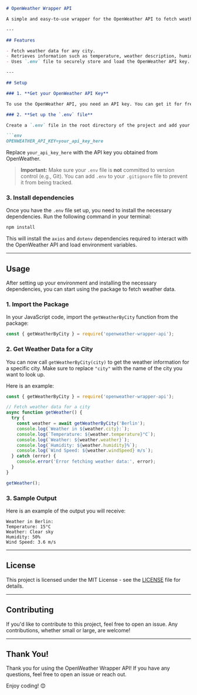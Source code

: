 ```md
# OpenWeather Wrapper API

A simple and easy-to-use wrapper for the OpenWeather API to fetch weather data for a given city. It allows you to get current weather information such as temperature, humidity, weather conditions, and wind speed.

---

## Features

- Fetch weather data for any city.
- Retrieves information such as temperature, weather description, humidity, and wind speed.
- Uses `.env` file to securely store and load the OpenWeather API key.

---

## Setup

### 1. **Get your OpenWeather API Key**

To use the OpenWeather API, you need an API key. You can get it for free by signing up on [OpenWeather](https://openweathermap.org/).

### 2. **Set up the `.env` file**

Create a `.env` file in the root directory of the project and add your OpenWeather API key like so:

```env
OPENWEATHER_API_KEY=your_api_key_here
```

Replace `your_api_key_here` with the API key you obtained from OpenWeather.

> **Important:** Make sure your `.env` file is **not** committed to version control (e.g., Git). You can add `.env` to your `.gitignore` file to prevent it from being tracked.

### 3. **Install dependencies**

Once you have the `.env` file set up, you need to install the necessary dependencies. Run the following command in your terminal:

```bash
npm install
```

This will install the `axios` and `dotenv` dependencies required to interact with the OpenWeather API and load environment variables.

---

## Usage

After setting up your environment and installing the necessary dependencies, you can start using the package to fetch weather data.

### 1. **Import the Package**

In your JavaScript code, import the `getWeatherByCity` function from the package:

```js
const { getWeatherByCity } = require('openweather-wrapper-api');
```

### 2. **Get Weather Data for a City**

You can now call `getWeatherByCity(city)` to get the weather information for a specific city. Make sure to replace `"city"` with the name of the city you want to look up.

Here is an example:

```js
const { getWeatherByCity } = require('openweather-wrapper-api');

// Fetch weather data for a city
async function getWeather() {
  try {
    const weather = await getWeatherByCity('Berlin');
    console.log(`Weather in ${weather.city}:`);
    console.log(`Temperature: ${weather.temperature}°C`);
    console.log(`Weather: ${weather.weather}`);
    console.log(`Humidity: ${weather.humidity}%`);
    console.log(`Wind Speed: ${weather.windSpeed} m/s`);
  } catch (error) {
    console.error('Error fetching weather data:', error);
  }
}

getWeather();
```

### 3. **Sample Output**

Here is an example of the output you will receive:

```
Weather in Berlin:
Temperature: 15°C
Weather: Clear sky
Humidity: 50%
Wind Speed: 3.6 m/s
```

---

## License

This project is licensed under the MIT License - see the [LICENSE](LICENSE) file for details.

---

## Contributing

If you'd like to contribute to this project, feel free to open an issue. Any contributions, whether small or large, are welcome!

---

## Thank You!

Thank you for using the OpenWeather Wrapper API! If you have any questions, feel free to open an issue or reach out.

Enjoy coding! 😊
```
